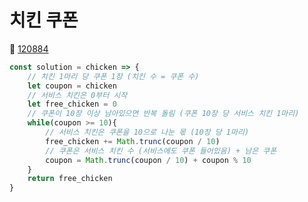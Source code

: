 # 치킨 쿠폰
🔗 <a href="https://school.programmers.co.kr/learn/courses/30/lessons/120884">120884</a>

```javascript
const solution = chicken => {
    // 치킨 1마리 당 쿠폰 1장 (치킨 수 = 쿠폰 수)
    let coupon = chicken
    // 서비스 치킨은 0부터 시작
    let free_chicken = 0
    // 쿠폰이 10장 이상 남아있으면 반복 돌림 (쿠폰 10장 당 서비스 치킨 1마리)
    while(coupon >= 10){
        // 서비스 치킨은 쿠폰을 10으로 나눈 몫 (10장 당 1마리)
        free_chicken += Math.trunc(coupon / 10)
        // 쿠폰은 서비스 치킨 수 (서비스에도 쿠폰 들어있음) + 남은 쿠폰
        coupon = Math.trunc(coupon / 10) + coupon % 10
    }
    return free_chicken
}
```

